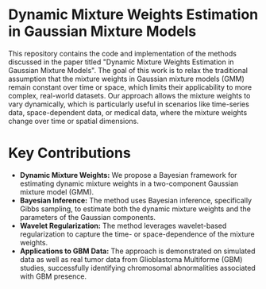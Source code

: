 # Dynamic Mixture Weights Estimation in Gaussian Mixture Models
This repository contains the code and implementation of the methods discussed in the paper titled "Dynamic Mixture Weights Estimation in Gaussian Mixture Models". The goal of this work is to relax the traditional assumption that the mixture weights in Gaussian mixture models (GMM) remain constant over time or space, which limits their applicability to more complex, real-world datasets. Our approach allows the mixture weights to vary dynamically, which is particularly useful in scenarios like time-series data, space-dependent data, or medical data, where the mixture weights change over time or spatial dimensions.

# Key Contributions

- **Dynamic Mixture Weights:** We propose a Bayesian framework for estimating dynamic mixture weights in a two-component Gaussian mixture model (GMM).
- **Bayesian Inference:** The method uses Bayesian inference, specifically Gibbs sampling, to estimate both the dynamic mixture weights and the parameters of the Gaussian components.
- **Wavelet Regularization:** The method leverages wavelet-based regularization to capture the time- or space-dependence of the mixture weights.
- **Applications to GBM Data:** The approach is demonstrated on simulated data as well as real tumor data from Glioblastoma Multiforme (GBM) studies, successfully identifying chromosomal abnormalities associated with GBM presence.
